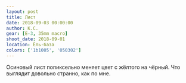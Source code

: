```yaml
---
layout: post
title: Лист
date: 2018-09-03 00:00:00
author: К.С.
gear: [E-3, 35mm macro]
shoot_date: 2018-09-01
location: Ёль-база
colors: ['1b1005', '050302']
---
```

Осиновый лист попиксельно меняет цвет с жёлтого на чёрный. Что выглядит довольно странно, как по мне.
